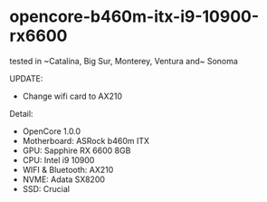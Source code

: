 # opencore-b460m-itx-i9-10900-rx6600

tested in ~Catalina, Big Sur, Monterey, Ventura and~ Sonoma

UPDATE: 
  - Change wifi card to AX210


Detail:
- OpenCore 1.0.0
- Motherboard: ASRock b460m ITX
- GPU: Sapphire RX 6600 8GB
- CPU: Intel i9 10900
- WIFI & Bluetooth: AX210
- NVME: Adata SX8200
- SSD: Crucial
